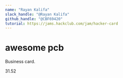 ```yaml
---
name: "Rayan Kalifa"
slack_handle: "@Rayan Kalifa"
github_handle: "@CBF69420"
tutorial: https://jams.hackclub.com/jam/hacker-card 
---
```


# awesome pcb

<!-- Describe your board in 2-3 sentences. What are you making? What will it do? -->
Business card.
<!-- How much is it going to cost? -->
31.52
<!-- Tell us a little bit about your design process. What were some challenges? What helped? ***Totally optional*** -->

